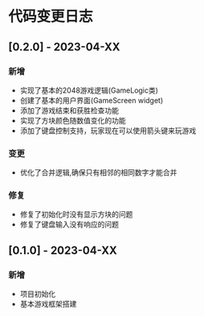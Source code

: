 # 代码变更日志

## [0.2.0] - 2023-04-XX

### 新增
- 实现了基本的2048游戏逻辑(GameLogic类)
- 创建了基本的用户界面(GameScreen widget)
- 添加了游戏结束和获胜检查功能
- 实现了方块颜色随数值变化的功能
- 添加了键盘控制支持，玩家现在可以使用箭头键来玩游戏

### 变更
- 优化了合并逻辑,确保只有相邻的相同数字才能合并

### 修复
- 修复了初始化时没有显示方块的问题
- 修复了键盘输入没有响应的问题

## [0.1.0] - 2023-04-XX

### 新增
- 项目初始化
- 基本游戏框架搭建
